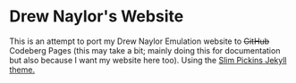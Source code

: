 Drew Naylor's Website
=============

This is an attempt to port my Drew Naylor Emulation website to ~~GitHub~~ Codeberg Pages (this may take a bit; mainly doing this for documentation but also because I want my website here too).
Using the [Slim Pickins Jekyll theme.](https://github.com/chrisanthropic/slim-pickins-jekyll-theme)